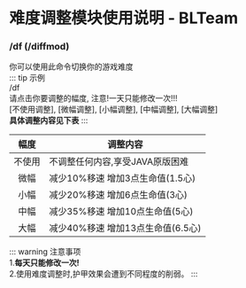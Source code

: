 # 难度调整模块使用说明 - BLTeam  
### /df (/diffmod)  
你可以使用此命令切换你的游戏难度  
::: tip 示例  
/df  
请点击你要调整的幅度, 注意!一天只能修改一次!!!  
[不使用调整], [微幅调整], [小幅调整], [中幅调整], [大幅调整]  
**具体调整内容见下表**
:::   

|幅度|调整内容|  
|:--:|-------|  
|不使用|不调整任何内容,享受JAVA原版困难|  
|微幅|减少10%移速 增加3点生命值(1.5心)|  
|小幅|减少20%移速 增加6点生命值(3心)|  
|中幅|减少35%移速 增加10点生命值(5心)|  
|大幅|减少40%移速 增加13点生命值(6.5心)|  

::: warning 注意事项  
1.**每天只能修改一次!**  
2.使用难度调整时,护甲效果会遭到不同程度的削弱。
:::  
